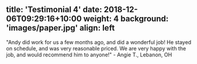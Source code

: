 title: 'Testimonial 4'
date: 2018-12-06T09:29:16+10:00
weight: 4
background: 'images/paper.jpg'
align: left
---

"Andy did work for us a few months ago, and did a wonderful job! He stayed on schedule, and was very reasonable priced. We are very happy with the job, and would recommend him to anyone!" - Angie T., Lebanon, OH
